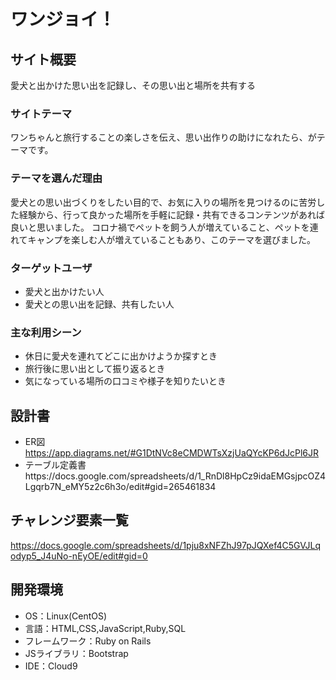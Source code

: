 # ワンジョイ！

## サイト概要
愛犬と出かけた思い出を記録し、その思い出と場所を共有する

### サイトテーマ
ワンちゃんと旅行することの楽しさを伝え、思い出作りの助けになれたら、がテーマです。

### テーマを選んだ理由
愛犬との思い出づくりをしたい目的で、お気に入りの場所を見つけるのに苦労した経験から、行って良かった場所を手軽に記録・共有できるコンテンツがあれば良いと思いました。
コロナ禍でペットを飼う人が増えていること、ペットを連れてキャンプを楽しむ人が増えていることもあり、このテーマを選びました。

### ターゲットユーザ
- 愛犬と出かけたい人
- 愛犬との思い出を記録、共有したい人


### 主な利用シーン
- 休日に愛犬を連れてどこに出かけようか探すとき
- 旅行後に思い出として振り返るとき
- 気になっている場所の口コミや様子を知りたいとき


## 設計書
- ER図
https://app.diagrams.net/#G1DtNVc8eCMDWTsXzjUaQYcKP6dJcPl6JR
- テーブル定義書https://docs.google.com/spreadsheets/d/1_RnDl8HpCz9idaEMGsjpcOZ4Lgqrb7N_eMY5z2c6h3o/edit#gid=265461834


## チャレンジ要素一覧
https://docs.google.com/spreadsheets/d/1pju8xNFZhJ97pJQXef4C5GVJLqodyp5_J4uNo-nEyOE/edit#gid=0


## 開発環境
- OS：Linux(CentOS)
- 言語：HTML,CSS,JavaScript,Ruby,SQL
- フレームワーク：Ruby on Rails
- JSライブラリ：Bootstrap
- IDE：Cloud9
